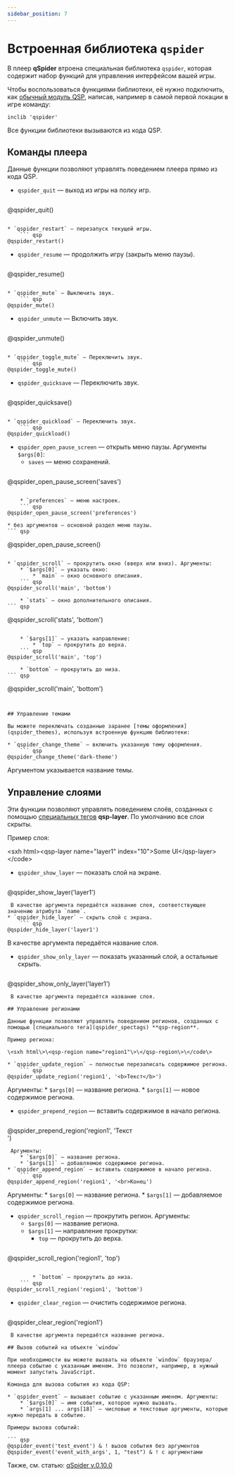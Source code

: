```yaml
---
sidebar_position: 7
---
```

# Встроенная библиотека `qspider`

В плеер **qSpider** втроена специальная библиотека `qspider`, которая содержит набор функций для управления интерфейсом вашей игры.

Чтобы воспользоваться функциями библиотеки, её нужно подключить, как [обычный модуль QSP](../../advanced/modules), написав, например в самой первой локации в игре команду:

``` qsp
inclib 'qspider'
```

Все функции библиотеки вызываются из кода QSP.

## Команды плеера

Данные функции позволяют управлять поведением плеера прямо из кода QSP.

* `qspider_quit` — выход из игры на полку игр. 
    ``` qsp
@qspider_quit()
```

* `qspider_restart` — перезапуск текущей игры. 
    ``` qsp
@qspider_restart()
```

* `qspider_resume` — продолжить игру (закрыть меню паузы). 
    ``` qsp
@qspider_resume()
```

* `qspider_mute` — Выключить звук. 
    ``` qsp
@qspider_mute()
```

* `qspider_unmute` — Включить звук. 
    ``` qsp
@qspider_unmute()
```

* `qspider_toggle_mute` — Переключить звук. 
    ``` qsp
@qspider_toggle_mute()
```

* `qspider_quicksave` — Переключить звук. 
    ``` qsp
@qspider_quicksave()
```

* `qspider_quickload` — Переключить звук. 
    ``` qsp
@qspider_quickload()
```

* `qspider_open_pause_screen` — открыть меню паузы. Аргументы `$args[0]`:
    * `saves` — меню сохранений. 
    ``` qsp
@qspider_open_pause_screen('saves')
```

    * `preferences` — меню настроек. 
    ``` qsp
@qspider_open_pause_screen('preferences')
```

    * без аргументов — основной раздел меню паузы. 
    ``` qsp
@qspider_open_pause_screen()
```

* `qspider_scroll` — прокрутить окно (вверх или вниз). Аргументы:
    * `$args[0]` — указать окно:
        * `main` — окно основного описания. 
    ``` qsp
@qspider_scroll('main', 'bottom')
```

        * `stats` — окно дополнительного описания. 
    ``` qsp
@qspider_scroll('stats', 'bottom')
```

    * `$args[1]` — указать направление:
        * `top` — прокрутить до верха. 
    ``` qsp
@qspider_scroll('main', 'top')
```

        * `bottom` — прокрутить до низа. 
    ``` qsp
@qspider_scroll('main', 'bottom')
```


## Управление темами

Вы можете переключать созданные заранее [темы оформления](qspider_themes), используя встроенную функцию библиотеки:

* `qspider_change_theme` — включить указанную тему оформления.
    ``` qsp
@qspider_change_theme('dark-theme')
```
 Аргументом указывается название темы.

## Управление слоями

Эти функции позволяют управлять поведением слоёв, созданных с помощью [специальных тегов](qspider_spectags) **qsp-layer**. По умолчанию все слои скрыты.

Пример слоя:

\<sxh html\>\<qsp-layer name="layer1" index="10"\>Some UI\</qsp-layer\>\</code\>

* `qspider_show_layer` — показать слой на экране.
    ``` qsp
@qspider_show_layer('layer1')
```
 В качестве аргумента передаётся название слоя, соответствующее значению атрибута `name`.
* `qspider_hide_layer` — скрыть слой с экрана.
    ``` qsp
@qspider_hide_layer('layer1')
```
 В качестве аргумента передаётся название слоя.
* `qspider_show_only_layer` — показать указанный слой, а остальные скрыть.
    ``` qsp
@qspider_show_only_layer('layer1')
```
 В качестве аргумента передаётся название слоя.

## Управление регионами

Данные функции позволяют управлять поведением регионов, созданных с помощью [специального тега](qspider_spectags) **qsp-region**.

Пример региона:

\<sxh html\>\<qsp-region name="region1"\>\</qsp-region\>\</code\>

* `qspider_update_region` — полностью перезаписать содержимое региона.
    ``` qsp
@qspider_update_region('region1', '<b>Текст</b>')
```
 Аргументы:
    * `$args[0]` — название региона.
    * `$args[1]` — новое содержимое региона.
* `qspider_prepend_region` — вставить содержимое в начало региона.
    ``` qsp
@qspider_prepend_region('region1', 'Текст<br>')
```
 Аргументы:
    * `$args[0]` — название региона.
    * `$args[1]` — добавляемое содержимое региона.
* `qspider_append_region` — вставить содержимое в начало региона.
    ``` qsp
@qspider_append_region('region1', '<br>Конец')
```
 Аргументы:
    * `$args[0]` — название региона.
    * `$args[1]` — добавляемое содержимое региона.
* `qspider_scroll_region` — прокрутить регион. Аргументы:
    * `$args[0]` — название региона.
    * `$args[1]` — направление прокрутки:
        * `top` — прокрутить до верха. 
    ``` qsp
@qspider_scroll_region('region1', 'top')
```

        * `bottom` — прокрутить до низа. 
    ``` qsp
@qspider_scroll_region('region1', 'bottom')
```

* `qspider_clear_region` — очистить содержимое региона.
    ``` qsp
@qspider_clear_region('region1')
```
 В качестве аргумента передаётся название региона.

## Вызов событий на объекте `window`

При необходимости вы можете вызвать на объекте `window` браузера/плеера событие с указанным именем. Это позволит, например, в нужный момент запустить JavaScript.

Команда для вызова события из кода QSP:

* `qspider_event` — вызывает событие с указанным именем. Аргументы:
    * `$args[0]` — имя события, которое нужно вызвать.
    * `args[1] ... args[18]` — числовые и текстовые аргументы, которые нужно передать в событие.

Примеры вызова событий:

``` qsp
@qspider_event('test_event') & ! вызов события без аргументов
@qspider_event('event_with_args', 1, "test") & ! с аргументами
```

Также, см. статью: [qSpider v.0.10.0](https://ifhub.club/2021/05/23/qspider-0100.html)
